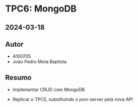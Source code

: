 # TPC6: MongoDB

## 2024-03-18

## Autor

- A100705
- João Pedro Mota Baptista

## Resumo

- Implementar CRUD com MongoDB

- Replicar o TPC5, substituindo o json-server pela nova API